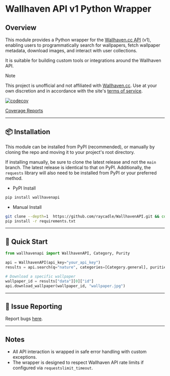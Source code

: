 # Wallhaven API v1 Python Wrapper

## Overview

This module provides a Python wrapper for the [Wallhaven.cc API](https://wallhaven.cc/help/api) (v1), enabling users to programmatically search for wallpapers, fetch wallpaper metadata, download images, and interact with user collections.

It is suitable for building custom tools or integrations around the Wallhaven API.

> [!Note]
> This project is unofficial and not affiliated with [Wallhaven.cc](https://wallhaven.cc).
> Use at your own discretion and in accordance with the site's [terms of service](https://wallhaven.cc/about).

[![codecov](https://codecov.io/gh/raycadle/WallhavenAPI/graph/badge.svg?token=9V91WO5EBN)](https://codecov.io/gh/raycadle/WallhavenAPI)

[Coverage Reports](https://raycadle.github.io/WallhavenAPI/coverage)

---

## 📦 Installation

This module can be installed from PyPI (recommended), or manually by cloning the repo and moving it to your project's root directory.

If installing manually, be sure to clone the latest release and not the `main` branch. The latest release is identical to that on PyPI.
Additionally, the `requests` library will also need to be installed from PyPI or your preferred method.

* PyPI Install
```bash
pip install wallhavenapi
```

* Manual Install
```bash
git clone --depth=1  https://github.com/raycadle/WallhavenAPI.git && cd WallhavenAPI
pip install -r requirements.txt
```

---

## 🚀 Quick Start

```python
from wallhavenapi import WallhavenAPI, Category, Purity

api = WallhavenAPI(api_key="your_api_key")
results = api.search(q="nature", categories=[Category.general], purities=[Purity.sfw])

# Download a specific wallpaper
wallpaper_id = results["data"][0]["id"]
api.download_wallpaper(wallpaper_id, "wallpaper.jpg")
```

---

## 🐛 Issue Reporting

Report bugs [here](https://github.com/raycadle/WallhavenAPI/issues).

---

## Notes

* All API interaction is wrapped in safe error handling with custom exceptions.
* The wrapper is designed to respect Wallhaven API rate limits if configured via `requestslimit_timeout`.
